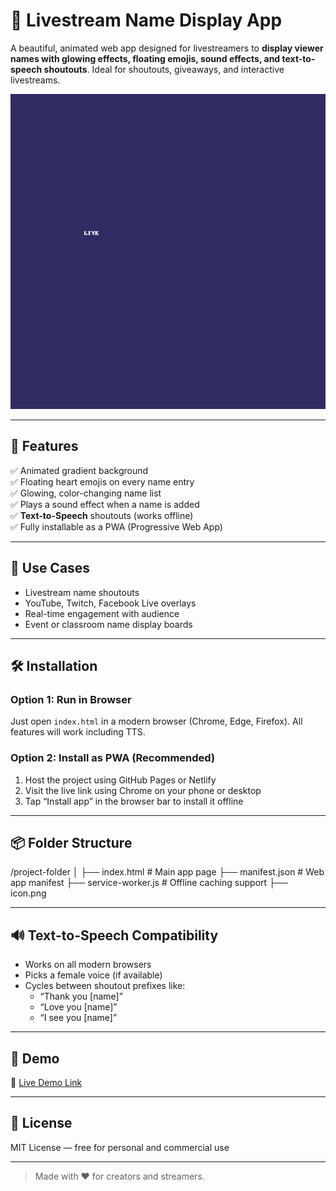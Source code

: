 # 🎤 Livestream Name Display App

A beautiful, animated web app designed for livestreamers to **display viewer names with glowing effects, floating emojis, sound effects, and text-to-speech shoutouts**. Ideal for shoutouts, giveaways, and interactive livestreams.

![screenshot](./icon.png)

---

## 🚀 Features

✅ Animated gradient background  
✅ Floating heart emojis on every name entry  
✅ Glowing, color-changing name list  
✅ Plays a sound effect when a name is added  
✅ **Text-to-Speech** shoutouts (works offline)  
✅ Fully installable as a PWA (Progressive Web App)

---

## 🎯 Use Cases

- Livestream name shoutouts
- YouTube, Twitch, Facebook Live overlays
- Real-time engagement with audience
- Event or classroom name display boards

---

## 🛠️ Installation

### Option 1: Run in Browser

Just open `index.html` in a modern browser (Chrome, Edge, Firefox). All features will work including TTS.

### Option 2: Install as PWA (Recommended)

1. Host the project using GitHub Pages or Netlify  
2. Visit the live link using Chrome on your phone or desktop  
3. Tap “Install app” in the browser bar to install it offline

---

## 📦 Folder Structure

/project-folder │ ├── index.html             # Main app page ├── manifest.json          # Web app manifest ├── service-worker.js      # Offline caching support ├── icon.png               

---

## 🔊 Text-to-Speech Compatibility

- Works on all modern browsers
- Picks a female voice (if available)
- Cycles between shoutout prefixes like:
  - “Thank you [name]”
  - “Love you [name]”
  - “I see you [name]”

---

## 🧪 Demo

🔗 [Live Demo Link](https://livestream-app.netlify.app/) 

---

## 📄 License

MIT License — free for personal and commercial use

---

> Made with ❤️ for creators and streamers.
